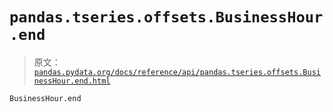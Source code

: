 # `pandas.tseries.offsets.BusinessHour.end`

> 原文：[`pandas.pydata.org/docs/reference/api/pandas.tseries.offsets.BusinessHour.end.html`](https://pandas.pydata.org/docs/reference/api/pandas.tseries.offsets.BusinessHour.end.html)

```py
BusinessHour.end
```
